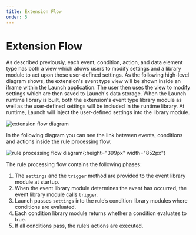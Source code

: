 ```yaml
---
title: Extension Flow
order: 5
---
```


# Extension Flow

As described previously, each event, condition, action, and data element type has both a view which allows users to modify settings and a library module to act upon those user-defined settings. As the following high-level diagram shows, the extension's event type view will be shown inside an iframe within the Launch application. The user then uses the view to modify settings which are then saved to Launch's data storage. When the Launch runtime library is built, both the extension's event type library module as well as the user-defined settings will be included in the runtime library. At runtime, Launch will inject the user-defined settings into the library module.

![extension flow diagram](/images/extension-flow.png)

In the following diagram you can see the link between events, conditions and actions inside the rule processing flow.

![rule processing flow diagram](/images/rule-processing-flow.png){:height="399px" width="852px"}

The rule processing flow contains the following phases:

1. The `settings` and the `trigger` method are provided to the event library module at startup.
2. When the event library module determines the event has occurred, the event library module calls `trigger`.
3. Launch passes `settings` into the rule’s condition library modules where conditions are evaluated.
4. Each condition library module returns whether a condition evaluates to true.
5. If all conditions pass, the rule’s actions are executed.

